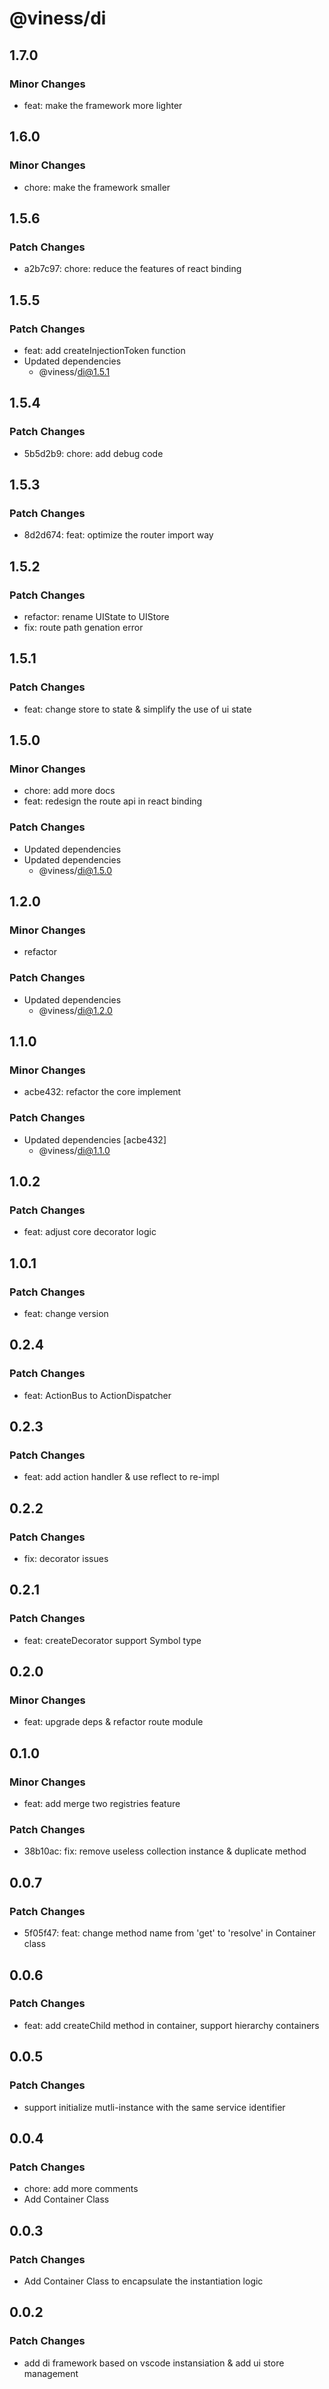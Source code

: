 # @viness/di

## 1.7.0

### Minor Changes

- feat: make the framework more lighter

## 1.6.0

### Minor Changes

- chore: make the framework smaller

## 1.5.6

### Patch Changes

- a2b7c97: chore: reduce the features of react binding

## 1.5.5

### Patch Changes

- feat: add createInjectionToken function
- Updated dependencies
  - @viness/di@1.5.1

## 1.5.4

### Patch Changes

- 5b5d2b9: chore: add debug code

## 1.5.3

### Patch Changes

- 8d2d674: feat: optimize the router import way

## 1.5.2

### Patch Changes

- refactor: rename UIState to UIStore
- fix: route path genation error

## 1.5.1

### Patch Changes

- feat: change store to state & simplify the use of ui state

## 1.5.0

### Minor Changes

- chore: add more docs
- feat: redesign the route api in react binding

### Patch Changes

- Updated dependencies
- Updated dependencies
  - @viness/di@1.5.0

## 1.2.0

### Minor Changes

- refactor

### Patch Changes

- Updated dependencies
  - @viness/di@1.2.0

## 1.1.0

### Minor Changes

- acbe432: refactor the core implement

### Patch Changes

- Updated dependencies [acbe432]
  - @viness/di@1.1.0

## 1.0.2

### Patch Changes

- feat: adjust core decorator logic

## 1.0.1

### Patch Changes

- feat: change version

## 0.2.4

### Patch Changes

- feat: ActionBus to ActionDispatcher

## 0.2.3

### Patch Changes

- feat: add action handler & use reflect to re-impl

## 0.2.2

### Patch Changes

- fix: decorator issues

## 0.2.1

### Patch Changes

- feat: createDecorator support Symbol type

## 0.2.0

### Minor Changes

- feat: upgrade deps & refactor route module

## 0.1.0

### Minor Changes

- feat: add merge two registries feature

### Patch Changes

- 38b10ac: fix: remove useless collection instance & duplicate method

## 0.0.7

### Patch Changes

- 5f05f47: feat: change method name from 'get' to 'resolve' in Container class

## 0.0.6

### Patch Changes

- feat: add createChild method in container, support hierarchy containers

## 0.0.5

### Patch Changes

- support initialize mutli-instance with the same service identifier

## 0.0.4

### Patch Changes

- chore: add more comments
- Add Container Class

## 0.0.3

### Patch Changes

- Add Container Class to encapsulate the instantiation logic

## 0.0.2

### Patch Changes

- add di framework based on vscode instansiation & add ui store management
